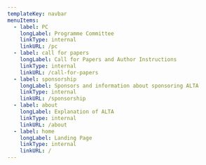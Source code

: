 ```yaml
---
templateKey: navbar
menuItems:
  - label: PC
    longLabel: Programme Committee
    linkType: internal
    linkURL: /pc
  - label: call for papers
    longLabel: Call for Papers and Author Instructions
    linkType: internal
    linkURL: /call-for-papers
  - label: sponsorship
    longLabel: Sponsors and information about sponsoring ALTA
    linkType: internal
    linkURL: /sponsorship
  - label: about
    longLabel: Explanation of ALTA
    linkType: internal
    linkURL: /about
  - label: home
    longLabel: Landing Page
    linkType: internal
    linkURL: /
---
```


